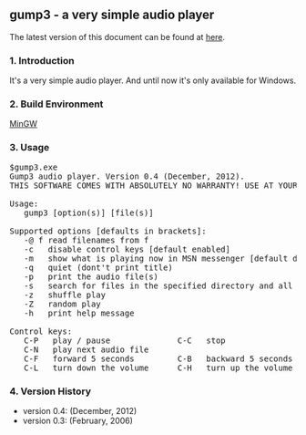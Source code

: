 ## gump3 - a very simple audio player ##

The latest version of this document can be found at [here](https://github.com/cctags/gump3/blob/master/README.md).

### 1. Introduction ###

It's a very simple audio player. And until now it's only available for Windows.

### 2. Build Environment ###

[MinGW](http://mingw.org/)

### 3. Usage ###

<pre>
$gump3.exe
Gump3 audio player. Version 0.4 (December, 2012).
THIS SOFTWARE COMES WITH ABSOLUTELY NO WARRANTY! USE AT YOUR OWN RISK!

Usage:
   gump3 [option(s)] [file(s)]

Supported options [defaults in brackets]:
   -@ f read filenames from f
   -c   disable control keys [default enabled]
   -m   show what is playing now in MSN messenger [default disabled]
   -q   quiet (dont't print title)
   -p   print the audio file(s)
   -s   search for files in the specified directory and all sub-directories
   -z   shuffle play
   -Z   random play
   -h   print help message

Control keys:
   C-P   play / pause              C-C   stop
   C-N   play next audio file
   C-F   forward 5 seconds         C-B   backward 5 seconds
   C-L   turn down the volume      C-H   turn up the volume
</pre>

### 4. Version History ###

* version 0.4: (December, 2012)
* version 0.3: (February, 2006)
